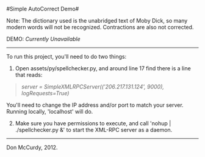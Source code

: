 #Simple AutoCorrect Demo#

Note: The dictionary used is the unabridged text of Moby Dick, so many modern words will not be recognized. Contractions are also not corrected.

DEMO: *Currently Unavailable*

----

To run this project, you'll need to do two things:

1) Open assets/py/spellchecker.py, and around line 17 find there is a line that reads:

> _server = SimpleXMLRPCServer(('206.217.131.124', 9000), logRequests=True)_

   You'll need to change the IP address and/or port to match your server. Running locally, 'localhost' will do.

2) Make sure you have permissions to execute, and call 'nohup | ./spellchecker.py &' to start the XML-RPC server as a daemon.

----

Don McCurdy, 2012.
